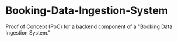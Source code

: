 # Booking-Data-Ingestion-System
Proof of Concept (PoC) for a backend component of a "Booking Data Ingestion System."  
